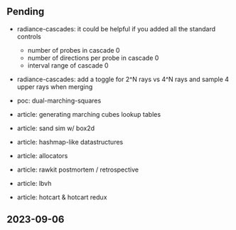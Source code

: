 ## Pending
- radiance-cascades: it could be helpful if you added all the standard controls
  - number of probes in cascade 0
  - number of directions per probe in cascade 0
  - interval range of cascade 0
- radiance-cascades: add a toggle for 2^N rays vs 4^N rays and sample 4 upper rays when merging


- poc: dual-marching-squares
- article: generating marching cubes lookup tables
- article: sand sim w/ box2d
- article: hashmap-like datastructures
- article: allocators
- article: rawkit postmortem / retrospective
- article: lbvh
- article: hotcart & hotcart redux

## 2023-09-06